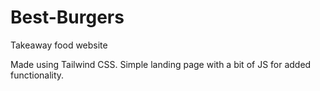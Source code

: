 # Best-Burgers
Takeaway food website

Made using Tailwind CSS. Simple landing page with a bit of JS for added functionality.
